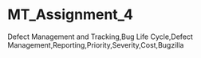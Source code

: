 # MT_Assignment_4
Defect Management and Tracking,Bug Life Cycle,Defect Management,Reporting,Priority,Severity,Cost,Bugzilla

